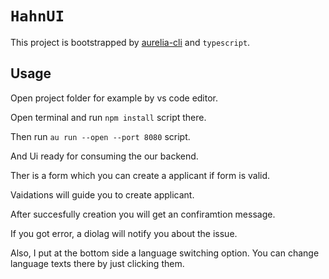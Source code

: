 # `HahnUI`

This project is bootstrapped by [aurelia-cli](https://github.com/aurelia/cli) and `typescript`.



## Usage

Open project folder for example by vs code editor.

Open terminal and run `npm install` script there.

Then run `au run --open --port 8080` script.

And Ui ready for consuming the our backend.

Ther is a form which you can create a applicant if form is valid.

Vaidations will guide you to create applicant.

After succesfully creation you will get an confiramtion message.

If you got error, a diolag will notify you about the issue.

Also, I put at the bottom side a language switching option. You can change language texts there by just clicking them.

